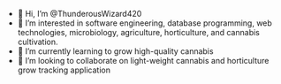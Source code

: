 - 👋 Hi, I’m @ThunderousWizard420
- 👀 I’m interested in software engineering, database programming, web technologies, microbiology, agriculture, horticulture, and cannabis cultivation.
- 🌱 I’m currently learning to grow high-quality cannabis
- 💞️ I’m looking to collaborate on light-weight cannabis and horticulture grow tracking application

<!---
ThunderousWizard420/ThunderousWizard420 is a ✨ special ✨ repository because its `README.md` (this file) appears on your GitHub profile.
You can click the Preview link to take a look at your changes.
--->
